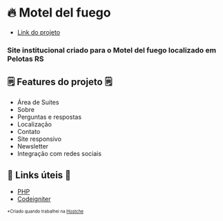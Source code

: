 # 🔥 Motel del fuego

- <a href="https://www.moteldelfuego.com.br/" target="_blank">Link do projeto</a>

### Site institucional criado para o Motel del fuego localizado em Pelotas RS


## 🗒️ Features do projeto 🗒️

- Área de Suites
- Sobre
- Perguntas e respostas
- Localização
- Contato
- Site responsivo
- Newsletter
- Integração com redes sociais

## 💎 Links úteis 💎
- [PHP](https://www.php.net/)
- [Codeigniter](https://www.codeigniter.com/)


<small style="font-size: 10px">*Criado quando trabalhei na <a href="https://www.hostche.com.br/" target="_blank">Hostche</a></small>
